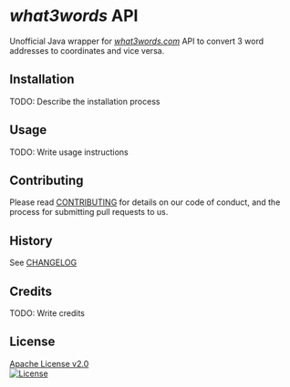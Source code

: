 # _what3words_ API

Unofficial Java wrapper for _[what3words.com][]_ API
to convert 3 word addresses to coordinates and vice versa.

## Installation

TODO: Describe the installation process

## Usage

TODO: Write usage instructions

## Contributing

Please read [CONTRIBUTING](CONTRIBUTING.md) for details on our
code of conduct, and the process for submitting pull requests to us.

## History

See [CHANGELOG](CHANGELOG.md)

## Credits

TODO: Write credits

## License

[Apache License v2.0](LICENSE)  
[![License](https://img.shields.io/badge/license-Apache%202.0-blue.svg?style=flat)](http://www.apache.org/licenses/LICENSE-2.0.html)

[what3words.com]: https://what3words.com/ "It’s the easiest way to find and share exact locations."
